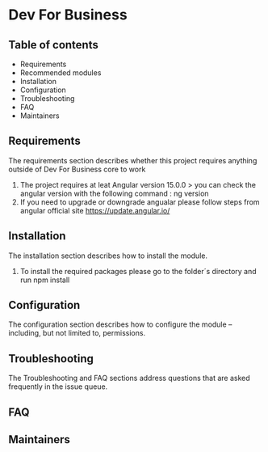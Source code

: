 
# Dev For Business


## Table of contents

- Requirements
- Recommended modules
- Installation
- Configuration
- Troubleshooting
- FAQ
- Maintainers

## Requirements

The requirements section describes whether this project requires anything outside of Dev For Business core to work

1. The project requires at leat Angular version 15.0.0 > you can check the angular version with the following command : ng version
2. If you need to upgrade or downgrade angualar please follow steps from angular official site https://update.angular.io/

## Installation 

The installation section describes how to install the module.

1. To install the required packages please go to the folder´s directory and run npm install

## Configuration

The configuration section describes how to configure the module – including, but not limited to, permissions. 


## Troubleshooting

The Troubleshooting and FAQ sections address questions that are asked frequently in the issue queue. 

## FAQ


## Maintainers


